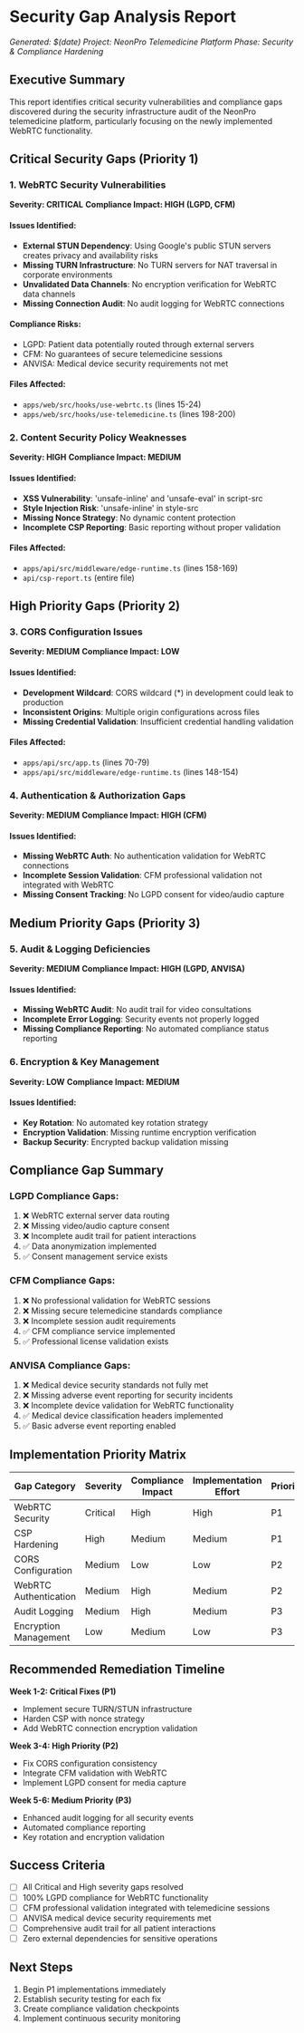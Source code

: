 # Security Gap Analysis Report
*Generated: $(date)*
*Project: NeonPro Telemedicine Platform*
*Phase: Security & Compliance Hardening*

## Executive Summary

This report identifies critical security vulnerabilities and compliance gaps discovered during the security infrastructure audit of the NeonPro telemedicine platform, particularly focusing on the newly implemented WebRTC functionality.

## Critical Security Gaps (Priority 1)

### 1. WebRTC Security Vulnerabilities
**Severity: CRITICAL**
**Compliance Impact: HIGH (LGPD, CFM)**

#### Issues Identified:
- **External STUN Dependency**: Using Google's public STUN servers creates privacy and availability risks
- **Missing TURN Infrastructure**: No TURN servers for NAT traversal in corporate environments
- **Unvalidated Data Channels**: No encryption verification for WebRTC data channels
- **Missing Connection Audit**: No audit logging for WebRTC connections

#### Compliance Risks:
- LGPD: Patient data potentially routed through external servers
- CFM: No guarantees of secure telemedicine sessions
- ANVISA: Medical device security requirements not met

#### Files Affected:
- `apps/web/src/hooks/use-webrtc.ts` (lines 15-24)
- `apps/web/src/hooks/use-telemedicine.ts` (lines 198-200)

### 2. Content Security Policy Weaknesses
**Severity: HIGH**
**Compliance Impact: MEDIUM**

#### Issues Identified:
- **XSS Vulnerability**: 'unsafe-inline' and 'unsafe-eval' in script-src
- **Style Injection Risk**: 'unsafe-inline' in style-src
- **Missing Nonce Strategy**: No dynamic content protection
- **Incomplete CSP Reporting**: Basic reporting without proper validation

#### Files Affected:
- `apps/api/src/middleware/edge-runtime.ts` (lines 158-169)
- `api/csp-report.ts` (entire file)

## High Priority Gaps (Priority 2)

### 3. CORS Configuration Issues
**Severity: MEDIUM**
**Compliance Impact: LOW**

#### Issues Identified:
- **Development Wildcard**: CORS wildcard (*) in development could leak to production
- **Inconsistent Origins**: Multiple origin configurations across files
- **Missing Credential Validation**: Insufficient credential handling validation

#### Files Affected:
- `apps/api/src/app.ts` (lines 70-79)
- `apps/api/src/middleware/edge-runtime.ts` (lines 148-154)

### 4. Authentication & Authorization Gaps
**Severity: MEDIUM**
**Compliance Impact: HIGH (CFM)**

#### Issues Identified:
- **Missing WebRTC Auth**: No authentication validation for WebRTC connections
- **Incomplete Session Validation**: CFM professional validation not integrated with WebRTC
- **Missing Consent Tracking**: No LGPD consent for video/audio capture

## Medium Priority Gaps (Priority 3)

### 5. Audit & Logging Deficiencies
**Severity: MEDIUM**
**Compliance Impact: HIGH (LGPD, ANVISA)**

#### Issues Identified:
- **Missing WebRTC Audit**: No audit trail for video consultations
- **Incomplete Error Logging**: Security events not properly logged
- **Missing Compliance Reporting**: No automated compliance status reporting

### 6. Encryption & Key Management
**Severity: LOW**
**Compliance Impact: MEDIUM**

#### Issues Identified:
- **Key Rotation**: No automated key rotation strategy
- **Encryption Validation**: Missing runtime encryption verification
- **Backup Security**: Encrypted backup validation missing

## Compliance Gap Summary

### LGPD Compliance Gaps:
1. ❌ WebRTC external server data routing
2. ❌ Missing video/audio capture consent
3. ❌ Incomplete audit trail for patient interactions
4. ✅ Data anonymization implemented
5. ✅ Consent management service exists

### CFM Compliance Gaps:
1. ❌ No professional validation for WebRTC sessions
2. ❌ Missing secure telemedicine standards compliance
3. ❌ Incomplete session audit requirements
4. ✅ CFM compliance service implemented
5. ✅ Professional license validation exists

### ANVISA Compliance Gaps:
1. ❌ Medical device security standards not fully met
2. ❌ Missing adverse event reporting for security incidents
3. ❌ Incomplete device validation for WebRTC functionality
4. ✅ Medical device classification headers implemented
5. ✅ Basic adverse event reporting enabled

## Implementation Priority Matrix

| Gap Category | Severity | Compliance Impact | Implementation Effort | Priority |
|--------------|----------|-------------------|----------------------|----------|
| WebRTC Security | Critical | High | High | P1 |
| CSP Hardening | High | Medium | Medium | P1 |
| CORS Configuration | Medium | Low | Low | P2 |
| WebRTC Authentication | Medium | High | Medium | P2 |
| Audit Logging | Medium | High | Medium | P3 |
| Encryption Management | Low | Medium | Low | P3 |

## Recommended Remediation Timeline

**Week 1-2: Critical Fixes (P1)**
- Implement secure TURN/STUN infrastructure
- Harden CSP with nonce strategy
- Add WebRTC connection encryption validation

**Week 3-4: High Priority (P2)**
- Fix CORS configuration consistency
- Integrate CFM validation with WebRTC
- Implement LGPD consent for media capture

**Week 5-6: Medium Priority (P3)**
- Enhanced audit logging for all security events
- Automated compliance reporting
- Key rotation and encryption validation

## Success Criteria

- [ ] All Critical and High severity gaps resolved
- [ ] 100% LGPD compliance for WebRTC functionality
- [ ] CFM professional validation integrated with telemedicine sessions
- [ ] ANVISA medical device security requirements met
- [ ] Comprehensive audit trail for all patient interactions
- [ ] Zero external dependencies for sensitive operations

## Next Steps

1. Begin P1 implementations immediately
2. Establish security testing for each fix
3. Create compliance validation checkpoints
4. Implement continuous security monitoring